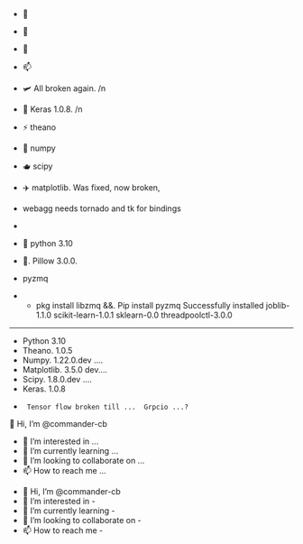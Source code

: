 

- 👀 
- 🌱 
- 💞️
- 📫 


- 🛩️ All broken again.  /n
- 🌹 Keras 1.0.8.     /n
- ⚡ theano
- 🧩 numpy
- 🫖 scipy
- ✈️ matplotlib.  Was fixed, now broken, 
- webagg needs tornado and tk for bindings
-
- 🛫 python 3.10
- 💺. Pillow 3.0.0.    
- pyzmq
- - pkg install libzmq &&. Pip install pyzmq
Successfully installed joblib-1.1.0 scikit-learn-1.0.1 sklearn-0.0 threadpoolctl-3.0.0

____________
- Python 3.10
- Theano. 1.0.5
- Numpy.  1.22.0.dev ....
- Matplotlib. 3.5.0 dev....
- Scipy.  1.8.0.dev ....
- Keras.   1.0.8
-      Tensor flow broken till ...  Grpcio ...?






 👋 Hi, I’m @commander-cb
- 👀 I’m interested in ...
- 🌱 I’m currently learning ...
- 💞️ I’m looking to collaborate on ...
- 📫 How to reach me ...

<!---
commander-cb/commander-cb is a ✨ special ✨ repository because its `README.md` (this file) appears on your GitHub profile.
You can click the Preview link to take a look at your changes.
--->
- 👋 Hi, I’m @commander-cb
- 👀 I’m interested in - 
- 🌱 I’m currently learning - 
- 💞️ I’m looking to collaborate on - 
- 📫 How to reach me - 

